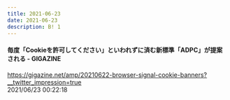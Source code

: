 ```yaml
---
title: 2021-06-23
date: 2021-06-23
description: B! 1
---
```


#### 毎度「Cookieを許可してください」といわれずに済む新標準「ADPC」が提案される - GIGAZINE
https://gigazine.net/amp/20210622-browser-signal-cookie-banners?__twitter_impression=true<br>
2021/06/23 00:22:18<br>


